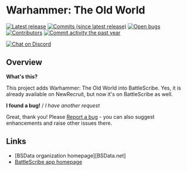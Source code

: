 Warhammer: The Old World
==================

[![Latest release](https://img.shields.io/github/release/BSData/TemplateDataRepo.svg?style=flat-square)](https://github.com/BSData/TemplateDataRepo/releases/latest)
[![Commits (since latest release)](https://img.shields.io/github/commits-since/BSData/TemplateDataRepo/latest.svg?style=flat-square)](https://github.com/BSData/TemplateDataRepo/releases)
[![Open bugs](https://img.shields.io/github/issues/BSData/TemplateDataRepo/bug.svg?style=flat-square&label=bugs)](https://github.com/BSData/TemplateDataRepo/issues?q=is%3Aissue+is%3Aopen+label%3Abug)
[![Contributors](https://img.shields.io/github/contributors/BSData/TemplateDataRepo.svg?style=flat-square)](https://github.com/Birddie721/TOW/graphs/contributors)
[![Commit activity the past year](https://img.shields.io/github/commit-activity/y/BSData/TemplateDataRepo.svg?style=flat-square)](https://github.com/BSData/TemplateDataRepo/pulse/monthly)

[![Chat on Discord](https://img.shields.io/discord/558412685981777922.svg?logo=discord&style=popout-square)](https://www.bsdata.net/discord)

## Overview ##

__What's this?__

This project adds Warhammer: The Old World into BattleScribe. Yes, it is already available on NewRecruit, but now it's on BattleScribe as well.


__I found a bug!__ / *I have another request*

Great, thank you! Please [Report a bug][bug report] - you can also suggest enhancements and raise other issues there.

## Links ##

* [BSData organization homepage][BSData.net]
* [BattleScribe app homepage](https://www.battlescribe.net/)

[bug report]: https://github.com/Birddie721/TOW/issues/new
